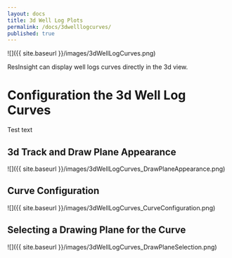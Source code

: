```yaml
---
layout: docs
title: 3d Well Log Plots
permalink: /docs/3dwelllogcurves/
published: true
---
```


![]({{ site.baseurl }}/images/3dWellLogCurves.png)

ResInsight can display well logs curves directly in the 3d view.

# Configuration the 3d Well Log Curves
Test text

## 3d Track and Draw Plane Appearance
![]({{ site.baseurl }}/images/3dWellLogCurves_DrawPlaneAppearance.png)

## Curve Configuration
![]({{ site.baseurl }}/images/3dWellLogCurves_CurveConfiguration.png)

## Selecting a Drawing Plane for the Curve
![]({{ site.baseurl }}/images/3dWellLogCurves_DrawPlaneSelection.png)
